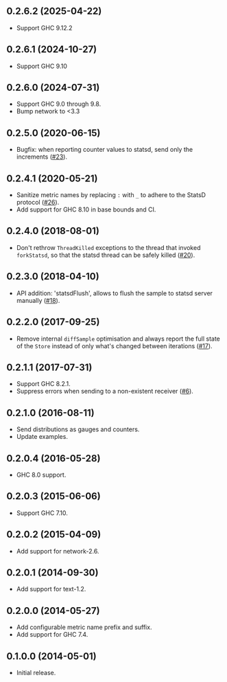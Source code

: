 ## 0.2.6.2 (2025-04-22)
 * Support GHC 9.12.2

## 0.2.6.1 (2024-10-27)
 * Support GHC 9.10

## 0.2.6.0 (2024-07-31)

 * Support GHC 9.0 through 9.8.
 * Bump network to <3.3

## 0.2.5.0 (2020-06-15)

 * Bugfix: when reporting counter values to statsd, send only the
   increments ([#23](https://github.com/tibbe/ekg-statsd/pull/23)).

## 0.2.4.1 (2020-05-21)

 * Sanitize metric names by replacing `:` with `_` to adhere to the StatsD
   protocol ([#26](https://github.com/tibbe/ekg-statsd/pull/26)).
 * Add support for GHC 8.10 in base bounds and CI.

## 0.2.4.0 (2018-08-01)

* Don't rethrow `ThreadKilled` exceptions to the thread that invoked
  `forkStatsd`, so that the statsd thread can be safely killed
  ([#20](https://github.com/tibbe/ekg-statsd/pull/20)).

## 0.2.3.0 (2018-04-10)

 * API addition: 'statsdFlush', allows to flush the sample to statsd
   server manually
   ([#18](https://github.com/tibbe/ekg-statsd/pull/18)).

## 0.2.2.0 (2017-09-25)

 * Remove internal `diffSample` optimisation and always report the
   full state of the `Store` instead of only what's changed between
   iterations ([#17](https://github.com/tibbe/ekg-statsd/pull/17)).

## 0.2.1.1 (2017-07-31)

 * Support GHC 8.2.1.
 * Suppress errors when sending to a non-existent receiver
   ([#6](https://github.com/tibbe/ekg-statsd/pull/6)).

## 0.2.1.0 (2016-08-11)

 * Send distributions as gauges and counters.
 * Update examples.

## 0.2.0.4 (2016-05-28)

 * GHC 8.0 support.

## 0.2.0.3 (2015-06-06)

 * Support GHC 7.10.

## 0.2.0.2 (2015-04-09)

 * Add support for network-2.6.

## 0.2.0.1 (2014-09-30)

 * Add support for text-1.2.

## 0.2.0.0 (2014-05-27)

 * Add configurable metric name prefix and suffix.
 * Add support for GHC 7.4.

## 0.1.0.0 (2014-05-01)

 * Initial release.
